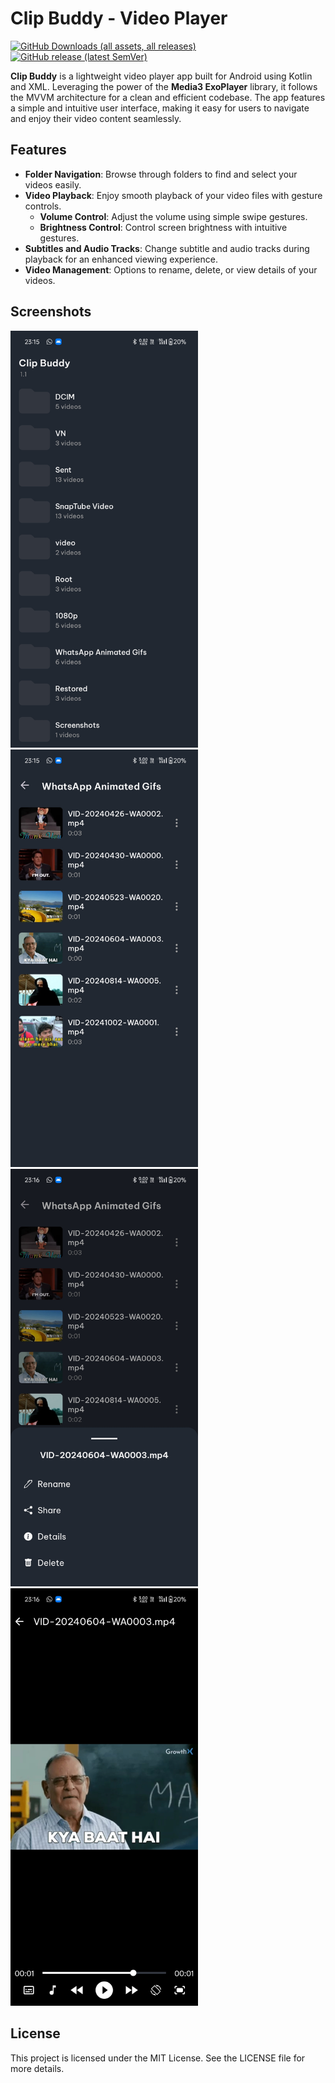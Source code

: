 # Clip Buddy -  Video Player

[![GitHub Downloads (all assets, all releases)](https://img.shields.io/github/downloads/dilipsuthar264/Clip-Buddy_Video_Player/total?logo=github)](https://github.com/dilipsuthar264/Clip-Buddy_Video_Player/releases/latest)
[![GitHub release (latest SemVer)](https://img.shields.io/github/v/release/dilipsuthar264/Clip-Buddy_Video_Player?logo=github&label=GitHub&cacheSeconds=3600)](https://github.com/dilipsuthar264/Clip-Buddy_Video_Player/releases/latest)


**Clip Buddy** is a lightweight video player app built for Android using Kotlin and XML. Leveraging the power of the **Media3 ExoPlayer** library, it follows the MVVM architecture for a clean and efficient codebase. The app features a simple and intuitive user interface, making it easy for users to navigate and enjoy their video content seamlessly.

## Features

- **Folder Navigation**: Browse through folders to find and select your videos easily.
- **Video Playback**: Enjoy smooth playback of your video files with gesture controls.
    - **Volume Control**: Adjust the volume using simple swipe gestures.
    - **Brightness Control**: Control screen brightness with intuitive gestures.
- **Subtitles and Audio Tracks**: Change subtitle and audio tracks during playback for an enhanced viewing experience.
- **Video Management**: Options to rename, delete, or view details of your videos.

## Screenshots

<img width="300" src="screenshot/ss_1.jpg" alt="screenshot_1"/>
<img width="300" src="screenshot/ss_2.jpg" alt="screenshot_2"/>
<img width="300" src="screenshot/ss_3.jpg" alt="screenshot_3"/>
<img width="300" src="screenshot/ss_4.jpg" alt="screenshot_4"/>


## License

This project is licensed under the MIT License. See the LICENSE file for more details.
